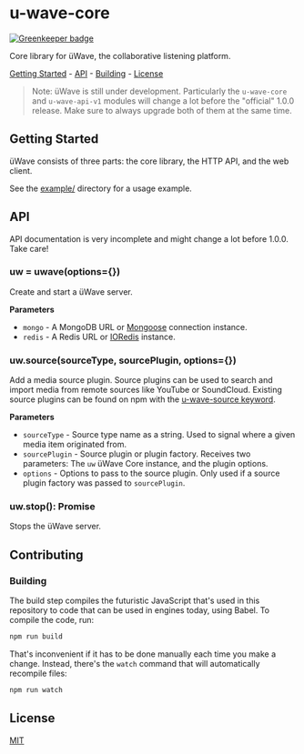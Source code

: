 # u-wave-core

[![Greenkeeper badge](https://badges.greenkeeper.io/u-wave/core.svg)](https://greenkeeper.io/)

Core library for üWave, the collaborative listening platform.

[Getting Started](#getting-started) - [API](#api) - [Building](#contributing) -
[License](#license)

> Note: üWave is still under development. Particularly the `u-wave-core` and
> `u-wave-api-v1` modules will change a lot before the "official" 1.0.0 release.
> Make sure to always upgrade both of them at the same time.

## Getting Started

üWave consists of three parts: the core library, the HTTP API, and the web
client.

See the [example/][example] directory for a usage example.

## API

API documentation is very incomplete and might change a lot before 1.0.0.
Take care!

### uw = uwave(options={})

Create and start a üWave server.

**Parameters**

 - `mongo` - A MongoDB URL or [Mongoose][] connection instance.
 - `redis` - A Redis URL or [IORedis][] instance.

### uw.source(sourceType, sourcePlugin, options={})

Add a media source plugin. Source plugins can be used to search and import media
from remote sources like YouTube or SoundCloud. Existing source plugins can be
found on npm with the [u-wave-source keyword][].

**Parameters**

 * `sourceType` - Source type name as a string. Used to signal where a given
   media item originated from.
 * `sourcePlugin` - Source plugin or plugin factory. Receives two parameters:
   The `uw` üWave Core instance, and the plugin options.
 * `options` - Options to pass to the source plugin. Only used if
   a source plugin factory was passed to `sourcePlugin`.

### uw.stop(): Promise

Stops the üWave server.

## Contributing

### Building

The build step compiles the futuristic JavaScript that's used in this repository
to code that can be used in engines today, using Babel. To compile the code,
run:

```bash
npm run build
```

That's inconvenient if it has to be done manually each time you make a change.
Instead, there's the `watch` command that will automatically recompile files:

```bash
npm run watch
```

## License

[MIT][]

[Mongoose]: http://mongoosejs.com/
[IORedis]: https://github.com/luin/ioredis
[u-wave-source keyword]: https://www.npmjs.com/browse/keyword/u-wave-source

[example]: example/
[MIT]: ./LICENSE
